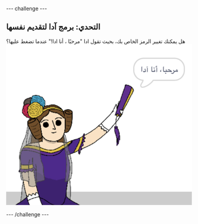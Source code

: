 --- challenge ---

## التحدي: برمج آدا لتقديم نفسها

هل يمكنك تغيير الرمز الخاص بك، بحيث تقول ادا "مرحبًا ، أنا ادا!" عندما تضغط عليها؟ ![كائن ادا تقول "مرحبًا ، أنا ادا!](images/poetry-ada-intro.png)

--- /challenge ---